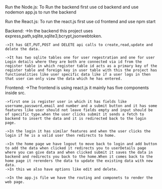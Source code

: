 Run the Node.js:
To Run the backend first use cd backend and use nodemon app.js to run the backend

Run the React.js:
To run the react.js first use cd frontend and use npm start

Backend:
    ->In the backend this project uses express,path,sqlite,sqlite3,bcrypt,jsonwebtoken.

    ->It has GET,PUT,POST and DELETE api calls to create,read,update and delete the data.
    
    ->It has two sqlite tables one for user regestration and one for user Login details where they are both are connected via id from the register table in which register table id acts as a primary key of the register table and foreign key in user table with this the project has functionalities like user specific data like if a user logs in then that user can only view the data which he has entered.

Frontend:
    ->The frontend is using react.js it mainly has five components inside src.

    ->first one is register user in which it has fields like username,password,email and number and a submit button and it has some features like user should not leave fields empty and input should be of specific type.when the user clicks submit it sends a fetch to backend to insert the data and it is redirected back to the login page.

    ->In the login it has similar features and when the user clicks the login if he is a valid user then redirects to home.

    ->In the home page we have logout to move back to login and add button to add the data when clicked it redirects you to userDetails page where you can give data and when clicked submit it saves the data in backend and redirects you back to the home.When it comes back to the home page it rerenders the data to update the existing data with new data.
    ->In this we also have options like edit and delete.

    ->In the app.js file we have the routing and componets to render the web page.
